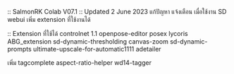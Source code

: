 :: SalmonRK Colab V07.1 :: Updated 2 June 2023
แก้ปัญหา แจ้งเตือน เมื่อใช้งาน SD webui
เพิ่ม extension ที่ใช้งานได้

:: Extension ที่ใช้ได้ 
controlnet 1.1
openpose-editor
posex 
lycoris
ABG_extension
sd-dynamic-thresholding
canvas-zoom 
sd-dynamic-prompts
ultimate-upscale-for-automatic1111
adetailer

เพิ่ม
tagcomplete
aspect-ratio-helper 
wd14-tagger
